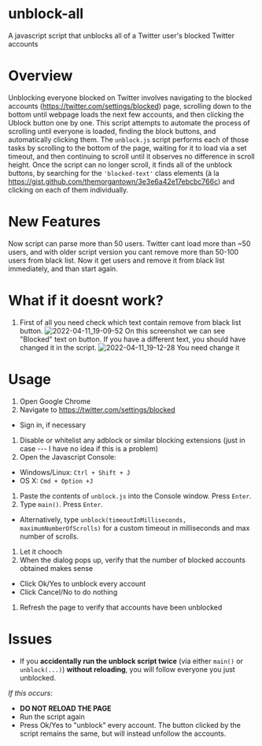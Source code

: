 # unblock-all
A javascript script that unblocks all of a Twitter user's blocked Twitter accounts

# Overview
Unblocking everyone blocked on Twitter involves navigating to the blocked accounts (https://twitter.com/settings/blocked) page, scrolling down to the bottom until webpage loads the next few accounts, and then clicking the Ublock button one by one.
This script attempts to automate the process of scrolling until everyone is loaded, finding the block buttons, and automatically clicking them.
The `unblock.js` script performs each of those tasks by scrolling to the bottom of the page, waiting for it to load via a set timeout, and then continuing to scroll until it observes no difference in scroll height.
Once the script can no longer scroll, it finds all of the unblock buttons, by searching for the `'blocked-text'` class elements (à la https://gist.github.com/themorgantown/3e3e6a42e17ebcbc766c) and clicking on each of them individually.

# New Features
Now script can parse more than 50 users. Twitter cant load more than ~50 users, and with older script version you cant remove more than 50-100 users from black list. Now it get users and remove it from black list immediately, and than start again.

# What if it doesnt work?
1. First of all you need check which text contain remove from black list button. 
![2022-04-11_19-09-52](https://user-images.githubusercontent.com/57581726/162757946-979a647a-0634-4006-9df7-71ce119fa743.png)
On this screenshot we can see "Blocked" text on button. If you have a different text, you should have changed it in the script.
![2022-04-11_19-12-28](https://user-images.githubusercontent.com/57581726/162758560-9f84a474-fbb3-4c01-8718-9141b7c8ad97.png)
You need change it

# Usage
1. Open Google Chrome
1. Navigate to https://twitter.com/settings/blocked
 * Sign in, if necessary
1. Disable or whitelist any adblock or similar blocking extensions (just in case --- I have no idea if this is a problem)
1. Open the Javascript Console:
 * Windows/Linux: ``Ctrl + Shift + J``
 * OS X: ``Cmd + Option +J``
1. Paste the contents of ``unblock.js`` into the Console window. Press `Enter`.
1. Type `main()`. Press `Enter`. 
 * Alternatively, type `unblock(timeoutInMilliseconds, maximumNumberOfScrolls)` for a custom timeout in milliseconds and max number of scrolls.
1. Let it chooch
1. When the dialog pops up, verify that the number of blocked accounts obtained makes sense
 * Click Ok/Yes to unblock every account
 * Click Cancel/No to do nothing
1. Refresh the page to verify that accounts have been unblocked

# Issues
* If you **accidentally run the unblock script twice** (via either `main()` or `unblock(...)`) **without reloading**, you will follow everyone you just unblocked. 

 *If this occurs*:
  * **DO NOT RELOAD THE PAGE**
  * Run the script again
  * Press Ok/Yes to "unblock" every account. The button clicked by the script remains the same, but will instead unfollow the accounts.
